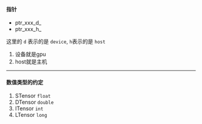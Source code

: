 #### 指针
- ptr_xxx_d_
- ptr_xxx_h_

这里的 `d` 表示的是 `device`, `h`表示的是 `host`
1. 设备就是gpu
2. host就是主机


---

#### 数值类型的约定
1. STensor `float`
2. DTensor `double`
3. ITensor  `int`
4. LTensor  `long`
